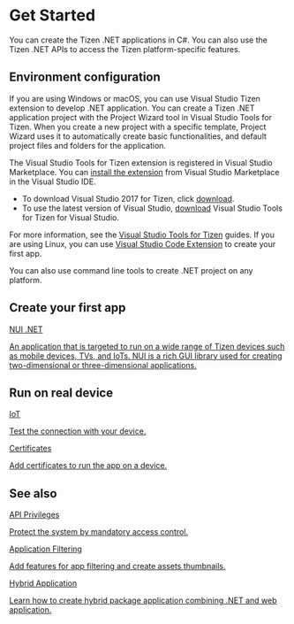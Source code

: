 # Get Started

You can create the Tizen .NET applications in C#. You can also use the Tizen .NET APIs to access the Tizen platform-specific features.

## Environment configuration

If you are using Windows or macOS, you can use Visual Studio Tizen extension to develop .NET application. You can create a Tizen .NET application project with the Project Wizard tool in Visual Studio Tools for Tizen. When you create a new project with a specific template, Project Wizard uses it to automatically create basic functionalities, and default project files and folders for the application.

The Visual Studio Tools for Tizen extension is registered in Visual Studio Marketplace. You can [install the extension](../../vstools/install.md) from Visual Studio Marketplace in the Visual Studio IDE.

- To download Visual Studio 2017 for Tizen, click [download](https://marketplace.visualstudio.com/items?itemName=tizen.VisualStudioToolsforTizen).
- To use the latest version of Visual Studio, [download](https://marketplace.visualstudio.com/items?itemName=tizen.VSToolsforTizen) Visual Studio Tools for Tizen for Visual Studio.

For more information, see the [Visual Studio Tools for Tizen](../../vstools/index.md) guides.
If you are using Linux, you can use [Visual Studio Code Extension](../../dotnet/get-started/first-app.md) to create your first app. 

You can also use command line tools to create .NET project on any platform.

## Create your first app

<div class="row cards-container-infra">
    <div class="col col-6">
        <a href="first-app.md" class="card card-infra card-neutral h-100">
            <div class="card-body">
                <p class="h3 card-title">NUI .NET </p>
                <p class="card-text">An application that is targeted to run on a wide range of Tizen devices such as mobile devices, TVs, and IoTs. NUI is a rich GUI library used for creating two-dimensional or three-dimensional applications.</p>
                <p></p>
            </div>
        </a>
    </div>
</div>

## Run on real device

<div class="row cards-container-infra">
    <div class="col col-6">
        <a href="IoT/index.md" class="card card-infra card-neutral h-100">
            <div class="card-body">
                <p class="h3 card-title">IoT</p>
                <p class="card-text">Test the connection with your device.</p>
            </div>
        </a>
    </div>
    <div class="col col-6">
        <a href="certificates/index.md" class="card card-infra card-neutral h-100">
            <div class="card-body">
                <p class="h3 card-title">Certificates</p>
                <p class="card-text">Add certificates to run the app on a device.</p>
            </div>
        </a>
    </div>
</div>

## See also

<div class="row cards-container-infra">
    <div class="col col-6">
        <a href="api-privileges.md" class="card card-infra card-neutral h-100">
            <div class="card-body">
                <p class="h3 card-title">API Privileges</p>
                <p class="card-text">Protect the system by mandatory access control.</p>
            </div>
        </a>
    </div>
    <div class="col col-6">
        <a href="application-filtering.md" class="card card-infra card-neutral h-100">
            <div class="card-body">
                <p class="h3 card-title">Application Filtering</p>
                <p class="card-text">Add features for app filtering and create assets thumbnails.</p>
            </div>
        </a>
    </div>
    <div class="col col-6">
        <a href="hybrid-application.md" class="card card-infra card-neutral h-100">
            <div class="card-body">
                <p class="h3 card-title">Hybrid Application</p>
                <p class="card-text">Learn how to create hybrid package application combining .NET and web application.</p>
            </div>
        </a>
    </div>
</div>
